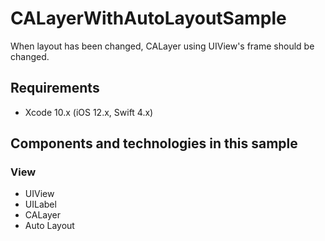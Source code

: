 # CALayerWithAutoLayoutSample
When layout has been changed, CALayer using UIView's frame should be changed.

## Requirements
- Xcode 10.x (iOS 12.x, Swift 4.x)

## Components and technologies in this sample
### View
- UIView
- UILabel
- CALayer
- Auto Layout
